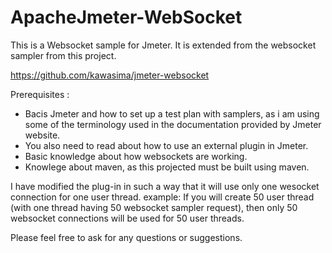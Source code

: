 ApacheJmeter-WebSocket
================

This is a Websocket sample for Jmeter. It is extended from the websocket sampler from this project.

https://github.com/kawasima/jmeter-websocket

Prerequisites :

* Bacis Jmeter and how to set up a test plan with samplers, as i am using some of the terminology used in the documentation provided by Jmeter website. 
* You also need to read about how to use an external plugin in Jmeter.
* Basic knowledge about how websockets are working.
* Knowlege about maven, as this projected must be built using maven.

I have modified the plug-in in such a way that it will use only one wesocket connection for one user thread. example: If you will create 50 user thread (with one thread having 50 websocket sampler request), then only 50 websocket connections will be used for 50 user threads.

Please feel free to ask for any questions or suggestions.


